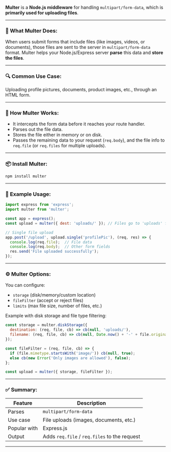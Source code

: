 **Multer** is a **Node.js middleware** for handling `multipart/form-data`, which is **primarily used for uploading files**.

---

### 🔧 What Multer Does:

When users submit forms that include files (like images, videos, or documents), those files are sent to the server in `multipart/form-data` format. Multer helps your Node.js/Express server **parse** this data and **store the files**.

---

### 🔍 Common Use Case:

Uploading profile pictures, documents, product images, etc., through an HTML form.

---

### 🧱 How Multer Works:

* It intercepts the form data before it reaches your route handler.
* Parses out the file data.
* Stores the file either in memory or on disk.
* Passes the remaining data to your request (`req.body`), and the file info to `req.file` (or `req.files` for multiple uploads).

---

### 📦 Install Multer:

```bash
npm install multer
```

---

### 🧪 Example Usage:

```js
import express from 'express';
import multer from 'multer';

const app = express();
const upload = multer({ dest: 'uploads/' }); // Files go to 'uploads' folder

// Single file upload
app.post('/upload', upload.single('profilePic'), (req, res) => {
  console.log(req.file);  // File data
  console.log(req.body);  // Other form fields
  res.send('File uploaded successfully');
});
```

---

### ⚙️ Multer Options:

You can configure:

* `storage` (disk/memory/custom location)
* `fileFilter` (accept or reject files)
* `limits` (max file size, number of files, etc.)

Example with disk storage and file type filtering:

```js
const storage = multer.diskStorage({
  destination: (req, file, cb) => cb(null, 'uploads/'),
  filename: (req, file, cb) => cb(null, Date.now() + '-' + file.originalname)
});

const fileFilter = (req, file, cb) => {
  if (file.mimetype.startsWith('image/')) cb(null, true);
  else cb(new Error('Only images are allowed'), false);
};

const upload = multer({ storage, fileFilter });
```

---

### ✅ Summary:

| Feature      | Description                                  |
| ------------ | -------------------------------------------- |
| Parses       | `multipart/form-data`                        |
| Use case     | File uploads (images, documents, etc.)       |
| Popular with | Express.js                                   |
| Output       | Adds `req.file` / `req.files` to the request |

---

